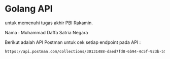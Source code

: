 # Golang API
untuk memenuhi tugas akhir PBI Rakamin.

Nama : Muhammad Daffa Satria Negara

Berikut adalah API Postman untuk cek setiap endpoint pada API :
```bash
https://api.postman.com/collections/30131488-daed7fd8-6b94-4c5f-923b-55e00427dbb6?access_key=PMAT-01HJVF2H3Y9Z1N6AKZY266HMQ4
```
